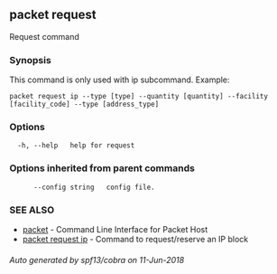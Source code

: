 ## packet request

Request command

### Synopsis

This command is only used with ip subcommand.
	Example:
	
	packet request ip --type [type] --quantity [quantity] --facility [facility_code] --type [address_type]
	

### Options

```
  -h, --help   help for request
```

### Options inherited from parent commands

```
      --config string   config file.
```

### SEE ALSO

* [packet](packet.md)	 - Command Line Interface for Packet Host
* [packet request ip](packet_request_ip.md)	 - Command to request/reserve an IP block

###### Auto generated by spf13/cobra on 11-Jun-2018
